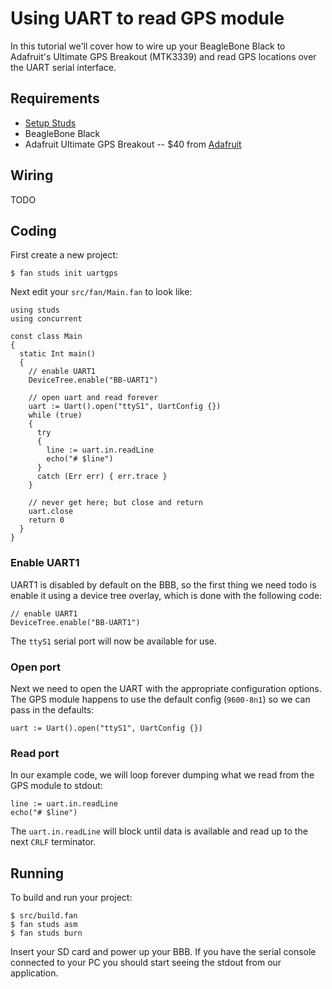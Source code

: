 # Using UART to read GPS module

In this tutorial we'll cover how to wire up your BeagleBone Black to Adafruit's
Ultimate GPS Breakout (MTK3339) and read GPS locations over the UART serial
interface.

## Requirements

[setup]: ../doc/GettingStarted.html
[gps]:   https://www.adafruit.com/product/746

 - [Setup Studs][setup]
 - BeagleBone Black
 - Adafruit Ultimate GPS Breakout -- $40 from [Adafruit][gps]

## Wiring

TODO

## Coding

First create a new project:

    $ fan studs init uartgps

Next edit your `src/fan/Main.fan` to look like:

    using studs
    using concurrent

    const class Main
    {
      static Int main()
      {
        // enable UART1
        DeviceTree.enable("BB-UART1")

        // open uart and read forever
        uart := Uart().open("ttyS1", UartConfig {})
        while (true)
        {
          try
          {
            line := uart.in.readLine
            echo("# $line")
          }
          catch (Err err) { err.trace }
        }

        // never get here; but close and return
        uart.close
        return 0
      }
    }

### Enable UART1

UART1 is disabled by default on the BBB, so the first thing we need todo is
enable it using a device tree overlay, which is done with the following code:

    // enable UART1
    DeviceTree.enable("BB-UART1")

The `ttyS1` serial port will now be available for use.

### Open port

Next we need to open the UART with the appropriate configuration options. The
GPS module happens to use the default config (`9600-8n1`) so we can pass in the
defaults:

    uart := Uart().open("ttyS1", UartConfig {})

### Read port

In our example code, we will loop forever dumping what we read from the GPS
module to stdout:

    line := uart.in.readLine
    echo("# $line")

The `uart.in.readLine` will block until data is available and read up to the
next `CRLF` terminator.

## Running

To build and run your project:

    $ src/build.fan
    $ fan studs asm
    $ fan studs burn

Insert your SD card and power up your BBB. If you have the serial console
connected to your PC you should start seeing the stdout from our application.
